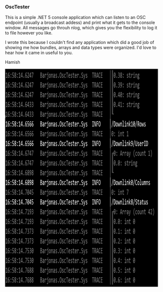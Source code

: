### OscTester
This is a simple .NET 5 console application which can listen to an OSC endpoint (usually a broadcast addess) and print what it gets to the console window. All messages go throuh nlog, which gives you the flexibility to log it to file however you like.

I wrote this because I couldn't find any application which did a good job of showing me how bundles, arrays and data types were organized. I'd love to hear how it came in useful to you.

Hamish

<img src="docs\screenshot.png" width="1061px" height="715px">
